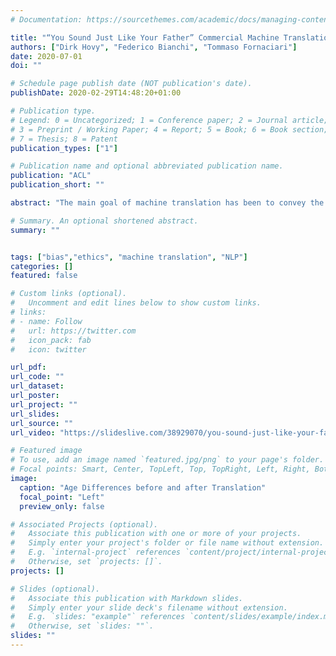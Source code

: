 ```yaml
---
# Documentation: https://sourcethemes.com/academic/docs/managing-content/

title: "“You Sound Just Like Your Father” Commercial Machine Translation Systems Include Stylistic Biases"
authors: ["Dirk Hovy", "Federico Bianchi", "Tommaso Fornaciari"]
date: 2020-07-01
doi: ""

# Schedule page publish date (NOT publication's date).
publishDate: 2020-02-29T14:48:20+01:00

# Publication type.
# Legend: 0 = Uncategorized; 1 = Conference paper; 2 = Journal article;
# 3 = Preprint / Working Paper; 4 = Report; 5 = Book; 6 = Book section;
# 7 = Thesis; 8 = Patent
publication_types: ["1"]

# Publication name and optional abbreviated publication name.
publication: "ACL"
publication_short: ""

abstract: "The main goal of machine translation has been to convey the correct content. Stylistic considerations have been at best secondary. We show that as a consequence, the output of three commercial machine translation systems (Bing, DeepL, Google) make demographically diverse samples from five languages “sound” older and more male than the original. Our findings suggest that translation models reflect demographic bias in the training data. This opens up interesting new research avenues in machine translation to take stylistic considerations into account."

# Summary. An optional shortened abstract.
summary: ""


tags: ["bias","ethics", "machine translation", "NLP"]
categories: []
featured: false

# Custom links (optional).
#   Uncomment and edit lines below to show custom links.
# links:
# - name: Follow
#   url: https://twitter.com
#   icon_pack: fab
#   icon: twitter

url_pdf:
url_code: ""
url_dataset:
url_poster:
url_project: ""
url_slides:
url_source: ""
url_video: "https://slideslive.com/38929070/you-sound-just-like-your-father-commercial-machine-translation-systems-include-stylistic-biases"

# Featured image
# To use, add an image named `featured.jpg/png` to your page's folder.
# Focal points: Smart, Center, TopLeft, Top, TopRight, Left, Right, BottomLeft, Bottom, BottomRight.
image:
  caption: "Age Differences before and after Translation"
  focal_point: "Left"
  preview_only: false

# Associated Projects (optional).
#   Associate this publication with one or more of your projects.
#   Simply enter your project's folder or file name without extension.
#   E.g. `internal-project` references `content/project/internal-project/index.md`.
#   Otherwise, set `projects: []`.
projects: []

# Slides (optional).
#   Associate this publication with Markdown slides.
#   Simply enter your slide deck's filename without extension.
#   E.g. `slides: "example"` references `content/slides/example/index.md`.
#   Otherwise, set `slides: ""`.
slides: ""
---
```

